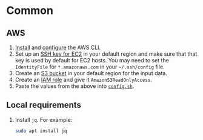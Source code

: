 # Common

## AWS

1. [Install](https://docs.aws.amazon.com/cli/latest/userguide/getting-started-install.html) and [configure](https://docs.aws.amazon.com/cli/latest/userguide/cli-configure-quickstart.html) the AWS CLI.
1. Set up an [SSH key for EC2](https://docs.aws.amazon.com/AWSEC2/latest/UserGuide/create-key-pairs.html) in your default region and make sure that that key is used by default for EC2 hosts. You may need to set the `IdentityFile` for `*.amazonaws.com` in your `~/.ssh/config` file.
1. Create an [S3 bucket](https://docs.aws.amazon.com/AmazonS3/latest/userguide/create-bucket-overview.html) in your default region for the input data.
1. Create an [IAM role](https://docs.aws.amazon.com/AWSEC2/latest/UserGuide/iam-roles-for-amazon-ec2.html#create-iam-role) and give it `AmazonS3ReadOnlyAccess`.
1. Paste the values from the above into [`config.sh`](config.sh.template).

## Local requirements

1. Install `jq`. For example:
   ```bash
   sudo apt install jq
   ```


